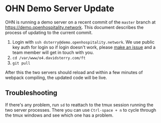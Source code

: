 # OHN Demo Server Update
OHN is running a demo server on a recent commit of the `master` branch at https://demo.openhospitality.network. This document describes the process of updating to the current commit.

1. Login with `ssh dsterry@demo.openhospitality.network`. We use public key auth for login so if login doesn't work, please [make an issue](https://github.com/OpenHospitalityNetwork/fedi-trustroots/issues/new) and a team member will get in touch with you.
2. `cd /var/www/o4.davidsterry.com/ft`
3. `git pull`

After this the two servers should reload and within a few minutes of webpack compiling, the updated code will be live.

## Troubleshooting

If there's any problem, run `sd` to reattach to the tmux session running the two server processes. There you can use `Ctrl-space + n` to cycle through the tmux windows and see which one has a problem.
